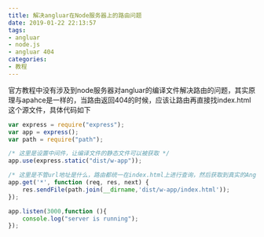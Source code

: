 ```yaml
---
title: 解决angluar在Node服务器上的路由问题
date: 2019-01-22 22:13:57
tags:
- angluar
- node.js
- angluar 404
categories:
- 教程
---
```


官方教程中没有涉及到node服务器对angluar的编译文件解决路由的问题，其实原理与apahce是一样的，当路由返回404的时候，应该让路由再直接找index.html这个源文件，具体代码如下

``` javascript
var express = require("express");
var app = express();
var path = require("path");

/* 这里是设置中间件，让编译文件的静态文件可以被获取 */
app.use(express.static("dist/w-app"));

/* 这里是不管url地址是什么，路由都统一在index.html上进行查询，然后获取到真实的Angluar的路由 */
app.get('*', function (req, res, next) {
    res.sendFile(path.join(__dirname,'dist/w-app/index.html'));
});

app.listen(3000,function (){
    console.log("server is running");
});

```
